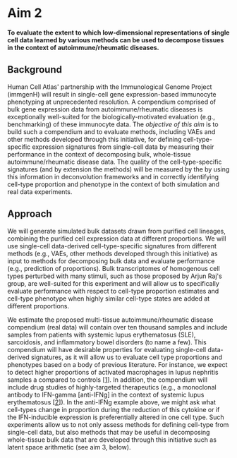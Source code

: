 # Aim 2

**To evaluate the extent to which low-dimensional representations of single cell data learned by various methods can be used to decompose tissues in the context of autoimmune/rheumatic diseases.**

## Background

Human Cell Atlas' partnership with the Immunological Genome Project (immgenH) will result in single-cell gene expression-based immunocyte phenotyping at unprecedented resolution.
A compendium comprised of bulk gene expression data from autoimmune/rheumatic diseases is exceptionally well-suited for the biologically-motivated evaluation (e.g., benchmarking) of these immunocyte data.
The _objective of this aim_ is to build such a compendium and to evaluate methods, including VAEs and other methods developed through this initiative, for defining cell-type-specific expression signatures from single-cell data by measuring their performance in the context of decomposing bulk, whole-tissue autoimmune/rheumatic disease data.
The quality of the cell-type-specific signatures (and by extension the methods) will be measured by the by using this information in deconvolution frameworks and in correctly identifying cell-type proportion and phenotype in the context of both simulation and real data experiments.

## Approach

We will generate simulated bulk datasets drawn from purified cell lineages, combining the purified cell expression data at different proportions.
We will use single-cell data-derived cell-type-specific signatures from different methods (e.g., VAEs, other methods developed through this initiative) as input to methods for decomposing bulk data and evaluate performance (e.g., prediction of proportions). 
Bulk transcriptomes of homogenous cell types perturbed with many stimuli, such as those proposed by Arjun Raj's group, are well-suited for this experiment and will allow us to specifically evaluate performance with respect to cell-type proportion estimates and cell-type phenotype when highly similar cell-type states are added at different proportions.

We estimate the proposed multi-tissue autoimmune/rheumatic disease compendium (real data) will contain over ten thousand samples and include samples from patients with systemic lupus erythematosus (SLE), sarcoidosis, and inflammatory bowel disorders (to name a few). 
This compendium will have desirable properties for evaluating single-cell data-derived signatures, as it will allow us to evaluate cell type proportions and phenotypes based on a body of previous literature. 
For instance, we expect to detect higher proportions of activated macrophages in lupus nephritis samples a compared to controls [[1](https://dx.doi.org/10.4049/jimmunol.1103031)].
In addition, the compendium will include drug studies of highly-targeted therapeutics (e.g., a monoclonal antibody to IFN-gamma [anti-IFNg] in the context of systemic lupus erythematosus [[2](https://dx.doi.org/10.1002/art.39248)]).
In the anti-IFNg example above, we might ask what cell-types change in proportion during the reduction of this cytokine or if the IFN-inducible expression is preferentially altered in one cell type.
Such experiments allow us to not only assess methods for defining cell-type from single-cell data, but also methods that may be useful in decomposing whole-tissue bulk data that are developed through this initiative such as latent space arithmetic (see aim 3, below).
